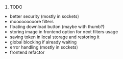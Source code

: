 1. TODO
- better security (mostly in sockets)
- mooooooooore filters
- floating download button (maybe with thumb?) 
- storing image in frontend option for next filters usage
- saving token in local storage and restoring it
- global blocking if already waiting
- error handling (mostly in sockets)
- frontend refactor